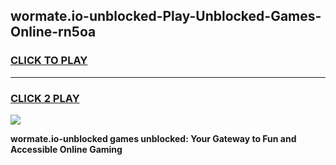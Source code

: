 
## wormate.io-unblocked-Play-Unblocked-Games-Online-rn5oa
<h3>
<a href="https://premium76.site?title=wormate.io-unblocked&ref=25A">CLICK TO PLAY</a></h3>
<hr>

<h3>
<a href="https://premium76.site?title=wormate.io-unblocked&ref=25A">CLICK 2 PLAY</a>
  
</h3>

<a href="https://premium76.site?title=wormate.io-unblocked&ref=25A"><img src="https://clearcache.store/games.png"></a>


**wormate.io-unblocked games unblocked: Your Gateway to Fun and Accessible Online Gaming**
